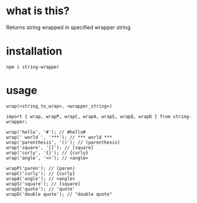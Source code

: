 # what is this?

Returns string wrapped in specified wrapper string

# installation

`npm i string-wrapper`

# usage

`wrap(<string_to_wrap>, <wrapper_string>)`

```
import { wrap, wrapP, wrapC, wrapA, wrapS, wrapQ, wrapD } from string-wrapper;

wrap('hello', '#'); // #hello#
wrap(' world ', '***'); // *** world ***
wrap('parenthesis', '()'); // (parenthesis)
wrap('square', '[]'); // [square]
wrap('curly', '{}'); // {curly}
wrap('angle', '<>'); // <angle>

wrapP('paren'); // (paren)
wrapC('curly'); // {curly}
wrapA('angle'); // <angle>
wrapS('square'); // [square]
wrapQ('quote'); // 'quote'
wrapD('double quote'); // "double quote"
```
